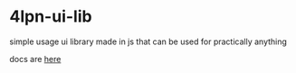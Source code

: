 # 4lpn-ui-lib
simple usage ui library made in js that can be used for practically anything

docs are [here](https://github.com/4lpndev/4lpn-ui-lib/blob/main/DOCS.md)
